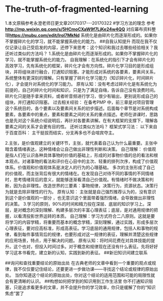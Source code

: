 # The-truth-of-fragmented-learning
1.本文原稿参考永澄老师日更文章20170317---20170322
#学习方法的理念
参考**http://mp.weixin.qq.com/s/5HCmoCXaW9f7LjKe24w4QQ**
对应幕布资料整理**https://mubu.com/edit/lrol7MkNd**
系统化是由碎片化而逐渐形成的。如果你不掌握碎片化的学习，就不能掌握系统化的能力。
##自我认知提升
而现在我不仅仅记录让自己受启发的内容，还停下来思考：这个知识和我过去哪些经验相关？我还听过类似的方法吗？
1.系统化是由碎片化而逐渐形成的。如果你不掌握碎片化的学习，就不能掌握系统化的能力。
自我理解：在系统化的指引下才会有碎片化的高效学习，先有系统化的框架，碎片化才会有方向性。碎片化学习目的是形成组块，并将组块进行融合，打通知识阻塞。才能形成对系统的各要素，要素间关系，系统整体有更深刻的理解。只有掌握了碎片化学习能力（知识碎片化，时间碎片化），才会提升对系统化的学习能力。
原有认知：没有考虑过碎片化是有系统化为前提的，自己的碎片化时间和知识，只是为了满足自嗨，告诉自己没有浪费时间。碎片化只是随手拿来资料，或者听音频进行学习，很少有输出，更别说形成自己的组块，并打通知识阻塞。
过去相关经验：
在备考PMP 中，前三章是对项目管理这个系统目的，各个要素以及要素间关系的初步描述。后面每个章节是对系统构成要素，各要素中的重点，要素和要素之间的关系的重点描述。老师在讲课时，思路也是先对这个系统介绍说明后，再针对各要素讲解。在有大框架的支撑下，理解各要素之间的关系才会更有目的性。
还听过类似方法吗？
框架式学习法：
以下来自于百度百科：
主干挺拔而结实，分支再多也不会喧宾夺主。

2.主张，是价值观建立的关键环节，主张，就代表着自己认为什么最重要。主张中暗含着情绪表达，这种情绪会让自己做出非理性判断和决策。
自己理解：
价值观是指人们在认识各种具体事物的价值的基础上，形成的对事物价值的总的看法和根本观点。对诸事物的看法和评价在心目中的主次、轻重的排列次序，构成了价值观体系。价值观和价值观体系是决定人的行为的心理基础。
多次的主张形成了自己的价值观，而主张背后有很大的情绪在。在发现自己对待不同的事情的不同情绪时，思考情绪背后的意义，就能够逐渐看清自己价值观。有情绪时不做决策和判断，因为会非理性。改造世界的三要素：事物规律，决策行为，资源状态。决策行为就是去除非理性的行为。
原有认知：
主张就是自己强烈推荐认为的，没有意识到这个是价值观的一部分 ，也无意识这个里面带着强烈情绪，会导致做出非理性的决策。
3.学习的原则，90%的时间和精力投在深层、底层的知识学习上。深层，是对概念的深刻理解、构建多层次的丰富心理表征；底层，是对通用规律的把握，以看清投影世界运转的本质。
自己理解：学习方式符合二八原则。这就是要将学习的内容学精，将重要而基本的概念学精，深刻理解，通过实践，形成多层次心理表征，要对应高标准，形成高表征。学习底层的通用规律，包括人和事物的规律，看到每件事情背后的规律，也要形成对这一规律的表征，理解并清楚这些规律的应用场景，特点，用于解决的问题。
原有认知：将时间花费在对具体技能的提升。这个也对，但投入时间过多。对于概念和规律现在还没有什么表征。先将好好学习这本书看完，建立新的认知，实践到新的表征。 
##新旧知识间建立联系

##询问和查找重要结论的原始出处
在古典老师的文章中看到一个重要的观点或规律，我不仅仅要记住结论，还要更进一步做功课——寻找这个结论或规律的原始出处。
当你知道这个结论的原始出处，你对这个结论的适用范围和可能的局限性就会有更清晰的认识。
##构想如何把学到的知识用到工作生活里
你不打通知识阻塞，只是追求看更多的文章，并不会提升你的学习效率，你只是缓解了你的“知识焦虑”罢了